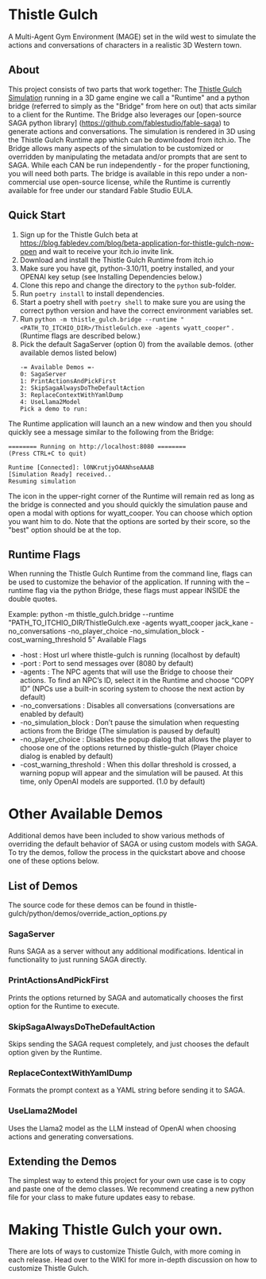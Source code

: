 # Thistle Gulch
A Multi-Agent Gym Environment (MAGE) set in the wild west to simulate the actions and conversations of characters in a realistic 3D Western town.

## About
This project consists of two parts that work together: The [Thistle Gulch Simulation](https://fablestudio.itch.io/thistle-gulch) running in a 3D game engine we call a "Runtime" and a python bridge (referred to simply as the "Bridge" from here on out) that acts similar to a client for the Runtime. The Bridge also leverages our [open-source SAGA python library] (https://github.com/fablestudio/fable-saga) to generate actions and conversations. The simulation is rendered in 3D using the Thistle Gulch Runtime app which can be downloaded from itch.io. The Bridge allows many aspects of the simulation to be customized or overridden by manipulating the metadata and/or prompts that are sent to SAGA. While each CAN be run independently - for the proper functioning, you will need both parts. The bridge is available in this repo under a non-commercial use open-source license, while the Runtime is currently available for free under our standard Fable Studio EULA.

## Quick Start
1. Sign up for the Thistle Gulch beta at https://blog.fabledev.com/blog/beta-application-for-thistle-gulch-now-open and wait to receive your itch.io invite link.
2. Download and install the Thistle Gulch Runtime from itch.io
3. Make sure you have git, python-3.10/11, poetry installed, and your OPENAI key setup (see Installing Dependencies below.)
4. Clone this repo and change the directory to the `python` sub-folder.
5. Run `poetry install` to install dependencies.
6. Start a poetry shell with `poetry shell` to make sure you are using the correct python version and have the correct environment variables set.
7. Run `python -m thistle_gulch.bridge --runtime "<PATH_TO_ITCHIO_DIR>/ThistleGulch.exe -agents wyatt_cooper"` . (Runtime flags are described below.)
8. Pick the default SagaServer (option 0) from the available demos. (other available demos listed below)
   ```
   -= Available Demos =-
   0: SagaServer
   1: PrintActionsAndPickFirst
   2: SkipSagaAlwaysDoTheDefaultAction
   3: ReplaceContextWithYamlDump
   4: UseLlama2Model
   Pick a demo to run: 
   ```

The Runtime application will launch an a new window and then you should quickly see a message similar to the following from the Bridge:
```
======== Running on http://localhost:8080 ========
(Press CTRL+C to quit)

Runtime [Connected]: l0NKrutjyO4ANhseAAAB
[Simulation Ready] received..
Resuming simulation
```

The icon in the upper-right corner of the Runtime will remain red as long as the bridge is connected and you should quickly the simulation pause and open a modal with options for wyatt_cooper. You can choose which option you want him to do.
Note that the options are sorted by their score, so the "best" option should be at the top.

## Runtime Flags
When running the Thistle Gulch Runtime from the command line, flags can be used to customize the behavior of the application. If running with the –runtime flag via the python Bridge, these flags must appear INSIDE the double quotes.

Example: python -m thistle_gulch.bridge --runtime "PATH_TO_ITCHIO_DIR/ThistleGulch.exe -agents wyatt_cooper jack_kane -no_conversations -no_player_choice -no_simulation_block -cost_warning_threshold 5" 
Available Flags
* -host <url of host machine> : Host url where thistle-gulch is running (localhost by default)
* -port <port id> : Port to send messages over (8080 by default)
* -agents <space-separated list of NPC ids> : The NPC agents that will use the Bridge to choose their actions. To find an NPC’s ID, select it in the Runtime and choose “COPY ID” (NPCs use a built-in scoring system to choose the next action by default)
* -no_conversations : Disables all conversations (conversations are enabled by default)
* -no_simulation_block : Don’t pause the simulation when requesting actions from the Bridge (The simulation is paused by default)
* -no_player_choice : Disables the popup dialog that allows the player to choose one of the options returned by thistle-gulch (Player choice dialog is enabled by default) 
* -cost_warning_threshold <dollar amount> : When this dollar threshold is crossed, a warning popup will appear and the simulation will be paused. At this time, only OpenAI models are supported. (1.0 by default)

# Other Available Demos
Additional demos have been included to show various methods of overriding the default behavior of SAGA or using custom models with SAGA. To try the demos, follow the process in the quickstart above and choose one of these options below.

## List of Demos
The source code for these demos can be found in thistle-gulch/python/demos/override_action_options.py

### SagaServer
Runs SAGA as a server without any additional modifications. Identical in functionality to just running SAGA directly.

### PrintActionsAndPickFirst
Prints the options returned by SAGA and automatically chooses the first option for the Runtime to execute.

### SkipSagaAlwaysDoTheDefaultAction
Skips sending the SAGA request completely, and just chooses the default option given by the Runtime.

### ReplaceContextWithYamlDump
Formats the prompt context as a YAML string before sending it to SAGA.

### UseLlama2Model
Uses the Llama2 model as the LLM instead of OpenAI when choosing actions and generating conversations.

## Extending the Demos
The simplest way to extend this project for your own use case is to copy and paste one of the demo classes. We recommend creating a new python file for your class to make future updates easy to rebase.

# Making Thistle Gulch your own.
There are lots of ways to customize Thistle Gulch, with more coming in each release. Head over to the WIKI for more in-depth discussion on how to customize Thistle Gulch.
